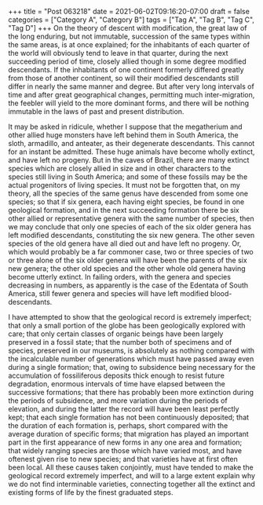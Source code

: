 +++
title = "Post 063218"
date = 2021-06-02T09:16:20-07:00
draft = false
categories = ["Category A", "Category B"]
tags = ["Tag A", "Tag B", "Tag C", "Tag D"]
+++
On the theory of descent with modification, the great law of the long enduring, but not immutable, succession of the same types within the same areas, is at once explained; for the inhabitants of each quarter of the world will obviously tend to leave in that quarter, during the next succeeding period of time, closely allied though in some degree modified descendants. If the inhabitants of one continent formerly differed greatly from those of another continent, so will their modified descendants still differ in nearly the same manner and degree. But after very long intervals of time and after great geographical changes, permitting much inter-migration, the feebler will yield to the more dominant forms, and there will be nothing immutable in the laws of past and present distribution.

It may be asked in ridicule, whether I suppose that the megatherium and other allied huge monsters have left behind them in South America, the sloth, armadillo, and anteater, as their degenerate descendants. This cannot for an instant be admitted. These huge animals have become wholly extinct, and have left no progeny. But in the caves of Brazil, there are many extinct species which are closely allied in size and in other characters to the species still living in South America; and some of these fossils may be the actual progenitors of living species. It must not be forgotten that, on my theory, all the species of the same genus have descended from some one species; so that if six genera, each having eight species, be found in one geological formation, and in the next succeeding formation there be six other allied or representative genera with the same number of species, then we may conclude that only one species of each of the six older genera has left modified descendants, constituting the six new genera. The other seven species of the old genera have all died out and have left no progeny. Or, which would probably be a far commoner case, two or three species of two or three alone of the six older genera will have been the parents of the six new genera; the other old species and the other whole old genera having become utterly extinct. In failing orders, with the genera and species decreasing in numbers, as apparently is the case of the Edentata of South America, still fewer genera and species will have left modified blood-descendants.

I have attempted to show that the geological record is extremely imperfect; that only a small portion of the globe has been geologically explored with care; that only certain classes of organic beings have been largely preserved in a fossil state; that the number both of specimens and of species, preserved in our museums, is absolutely as nothing compared with the incalculable number of generations which must have passed away even during a single formation; that, owing to subsidence being necessary for the accumulation of fossiliferous deposits thick enough to resist future degradation, enormous intervals of time have elapsed between the successive formations; that there has probably been more extinction during the periods of subsidence, and more variation during the periods of elevation, and during the latter the record will have been least perfectly kept; that each single formation has not been continuously deposited; that the duration of each formation is, perhaps, short compared with the average duration of specific forms; that migration has played an important part in the first appearance of new forms in any one area and formation; that widely ranging species are those which have varied most, and have oftenest given rise to new species; and that varieties have at first often been local. All these causes taken conjointly, must have tended to make the geological record extremely imperfect, and will to a large extent explain why we do not find interminable varieties, connecting together all the extinct and existing forms of life by the finest graduated steps.
